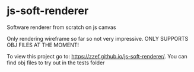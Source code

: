 # js-soft-renderer
Software renderer from scratch on js canvas

Only rendering wireframe so far so not very impressive.
ONLY SUPPORTS OBJ FILES AT THE MOMENT!

To view this project go to: https://zzef.github.io/js-soft-renderer/. You can find obj files to try out in the tests folder
